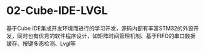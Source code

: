 # 02-Cube-IDE-LVGL
基于Cube IDE集成开发环境而进行的学习开发，源码内部有丰富STM32的外设开发，同时也有优秀的软件程序设计，如矩阵时间管理机制、基于FIFO的串口数据缓存、按键多态检测、Lvgl等
